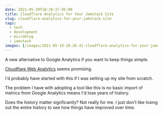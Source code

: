 ```yaml
---
date: 2021-05-20T10:29:17-05:00
title: Cloudflare Analytics for Your Jamstack Site
slug: cloudflare-analytics-for-your-jamstack-site
tags:
  - tech
  - development
  - microblog
  - jamstack
images: [/images/2021-05-19-10.26.41-cloudflare-analytics-for-your-jamstack-site.png]
---
```


A new alternative to Google Analytics if you want to keep things simple.

[Cloudflare Web Analytics](https://www.cloudflare.com/web-analytics) seems promising.

I'd probably have started with this if I was setting up my site from scratch.

The problem I have with adopting a tool like this is no basic import of metrics from Google Analytics means I'd lose years of history.

Does the history matter signficantly? Not really for me. I just don't like losing out the entire history to see how things have improved over time.
